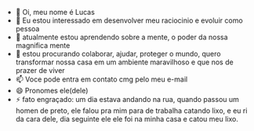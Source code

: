 - 👋 Oi, meu nome é Lucas
- 👀 Eu estou interessado em desenvolver meu raciocinio e evoluir como pessoa
- 🌱 atualmente estou aprendendo sobre a mente, o poder da nossa magnifica mente
- 💞️ estou procurando colaborar, ajudar, proteger o mundo, quero transformar nossa casa em um ambiente maravilhoso e que nos de prazer de viver
- 📫 Voce pode entra em contato cmg pelo meu e-mail
- 😄 Pronomes ele(dele)
- ⚡ fato engraçado: um dia estava andando na rua, quando passou um homen de preto, ele falou pra mim para de trabalha catando lixo, e eu ri da cara dele, dia seguinte ele ele foi na minha casa e catou meu lixo.

<!---
LucasOlivera0604/LucasOlivera0604 is a ✨ special ✨ repository because its `README.md` (this file) appears on your GitHub profile.
You can click the Preview link to take a look at your changes.
--->
